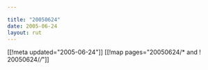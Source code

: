 ```yaml
---

title: "20050624"
date: 2005-06-24
layout: rut
---
```


[[!meta updated="2005-06-24"]]
[[!map pages="20050624/* and ! 20050624/*/*"]]
